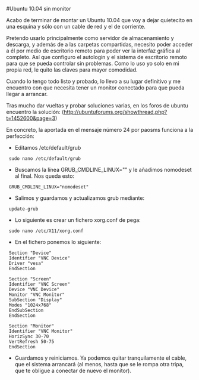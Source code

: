 #Ubuntu 10.04 sin monitor

Acabo de terminar de montar un Ubuntu 10.04 que voy a dejar quietecito en una esquina y sólo con un cable de red y el de corriente.

Pretendo usarlo principalmente como servidor de almacenamiento y descarga, y además de a las carpetas compartidas, necesito poder acceder a él por medio de escritorio remoto para poder ver la interfaz gráfica al completo. Así que configuro el autologin y el sistema de escritorio remoto para que se pueda controlar sin problemas. Como lo uso yo solo en mi propia red, le quito las claves para mayor comodidad.

Cuando lo tengo todo listo y probado, lo llevo a su lugar definitivo y me encuentro con que necesita tener un monitor conectado para que pueda llegar a arrancar.

Tras mucho dar vueltas y probar soluciones varias, en los foros de ubuntu encuentro la solución:
(http://ubuntuforums.org/showthread.php?t=1452600&page=3)

En concreto, la aportada en el mensaje número 24 por paosms funciona a la perfección:

- Editamos /etc/default/grub

```
 sudo nano /etc/default/grub
```

- Buscamos la línea GRUB_CMDLINE_LINUX=""
y le añadimos nomodeset al final. Nos queda esto:

```
 GRUB_CMDLINE_LINUX="nomodeset"
```

- Salimos y guardamos y actualizamos grub mediante:

```
 update-grub
```

- Lo siguiente es crear un fichero xorg.conf de pega:

```
 sudo nano /etc/X11/xorg.conf
```


- En el fichero ponemos lo siguiente:

```
 Section "Device"
 Identifier "VNC Device"
 Driver "vesa"
 EndSection

 Section "Screen"
 Identifier "VNC Screen"
 Device "VNC Device"
 Monitor "VNC Monitor"
 SubSection "Display"
 Modes "1024x768"
 EndSubSection
 EndSection

 Section "Monitor"
 Identifier "VNC Monitor"
 HorizSync 30-70
 VertRefresh 50-75
 EndSection
```


- Guardamos y reiniciamos. Ya podemos quitar tranquilamente el cable, que el sistema arrancará (al menos, hasta que se le rompa otra tripa, que te obligue a conectar de nuevo el monitor).
